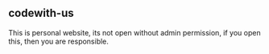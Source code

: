 ## codewith-us
This is personal website, its not open without admin permission, if you open this, then you are responsible.
